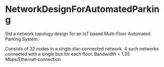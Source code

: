 # NetworkDesignForAutomatedParking
Did a network topology design for an IoT based Multi-Floor Automated Parking System.


Consists of 32 nodes in a single star-connected network. 4 such networks connected with a single bus for each floor.
Bandwidth = 1.25 Mbps/Ethernet-connection

